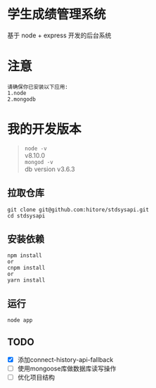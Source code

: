 # 学生成绩管理系统

基于 node + express 开发的后台系统

# 注意
```
请确保你已安装以下应用:
1.node
2.mongodb
```

# 我的开发版本

>   `node -v`  
    v8.10.0  
    `mongod -v`  
    db version v3.6.3

## 拉取仓库
```
git clone git@github.com:hitore/stdsysapi.git
cd stdsysapi
```

## 安装依赖
```
npm install
or
cnpm install
or
yarn install
```

## 运行
```
node app
```

## TODO

- [x] 添加connect-history-api-fallback
- [ ] 使用mongoose库做数据库读写操作
- [ ] 优化项目结构
